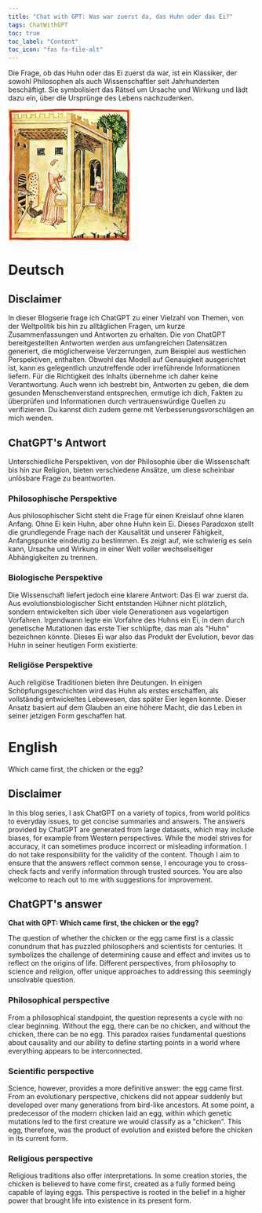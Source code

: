 ```yaml
---
title: "Chat with GPT: Was war zuerst da, das Huhn oder das Ei?"
tags: ChatWithGPT
toc: true
toc_label: "Content"
toc_icon: "fas fa-file-alt"
---
```


Die Frage, ob das Huhn oder das Ei zuerst da war, ist ein Klassiker, der sowohl Philosophen als auch Wissenschaftler seit Jahrhunderten beschäftigt. Sie symbolisiert das Rätsel um Ursache und Wirkung und lädt dazu ein, über die Ursprünge des Lebens nachzudenken.

<a href="/assets/images/Taccuino_Sanitatis_Chicken_Egg.jpg" class="image-popup" title="Illustration einer Frau, die Hühnereier sammelt, aus Tacuina sanitatis, 14. Jahrhundert.<br/><br/>Illustration of a woman collecting hens' eggs from Tacuina sanitatis, 14th century.">
  <img class="align-center" src="/assets/images/Taccuino_Sanitatis_Chicken_Egg_250x269px.jpg" alt="blabla dem Tacuinum Sanitatis, 14. Jahrhundert.">
</a>

# Deutsch

## Disclaimer
In dieser Blogserie frage ich ChatGPT zu einer Vielzahl von Themen, von der Weltpolitik bis hin zu alltäglichen Fragen, um kurze Zusammenfassungen und Antworten zu erhalten. Die von ChatGPT bereitgestellten Antworten werden aus umfangreichen Datensätzen generiert, die möglicherweise Verzerrungen, zum Beispiel aus westlichen Perspektiven, enthalten. Obwohl das Modell auf Genauigkeit ausgerichtet ist, kann es gelegentlich unzutreffende oder irreführende Informationen liefern. Für die Richtigkeit des Inhalts übernehme ich daher keine Verantwortung. Auch wenn ich bestrebt bin, Antworten zu geben, die dem gesunden Menschenverstand entsprechen, ermutige ich dich, Fakten zu überprüfen und Informationen durch vertrauenswürdige Quellen zu verifizieren. Du kannst dich zudem gerne mit Verbesserungsvorschlägen an mich wenden.

## ChatGPT's Antwort

Unterschiedliche Perspektiven, von der Philosophie über die Wissenschaft bis hin zur Religion, bieten verschiedene Ansätze, um diese scheinbar unlösbare Frage zu beantworten.

### Philosophische Perspektive
Aus philosophischer Sicht steht die Frage für einen Kreislauf ohne klaren Anfang. Ohne Ei kein Huhn, aber ohne Huhn kein Ei. Dieses Paradoxon stellt die grundlegende Frage nach der Kausalität und unserer Fähigkeit, Anfangspunkte eindeutig zu bestimmen. Es zeigt auf, wie schwierig es sein kann, Ursache und Wirkung in einer Welt voller wechselseitiger Abhängigkeiten zu trennen.

### Biologische Perspektive
Die Wissenschaft liefert jedoch eine klarere Antwort: Das Ei war zuerst da. Aus evolutionsbiologischer Sicht entstanden Hühner nicht plötzlich, sondern entwickelten sich über viele Generationen aus vogelartigen Vorfahren. Irgendwann legte ein Vorfahre des Huhns ein Ei, in dem durch genetische Mutationen das erste Tier schlüpfte, das man als "Huhn" bezeichnen könnte. Dieses Ei war also das Produkt der Evolution, bevor das Huhn in seiner heutigen Form existierte.

### Religiöse Perspektive
Auch religiöse Traditionen bieten ihre Deutungen. In einigen Schöpfungsgeschichten wird das Huhn als erstes erschaffen, als vollständig entwickeltes Lebewesen, das später Eier legen konnte. Dieser Ansatz basiert auf dem Glauben an eine höhere Macht, die das Leben in seiner jetzigen Form geschaffen hat.


# English

Which came first, the chicken or the egg?

## Disclaimer
In this blog series, I ask ChatGPT on a variety of topics, from world politics to everyday issues, to get concise summaries and answers. The answers provided by ChatGPT are generated from large datasets, which may include biases, for example from Western perspectives. While the model strives for accuracy, it can sometimes produce incorrect or misleading information. I do not take responsibility for the validity of the content. Though I aim to ensure that the answers reflect common sense, I encourage you to cross-check facts and verify information through trusted sources. You are also welcome to reach out to me with suggestions for improvement.

## ChatGPT's answer

**Chat with GPT: Which came first, the chicken or the egg?**

The question of whether the chicken or the egg came first is a classic conundrum that has puzzled philosophers and scientists for centuries. It symbolizes the challenge of determining cause and effect and invites us to reflect on the origins of life. Different perspectives, from philosophy to science and religion, offer unique approaches to addressing this seemingly unsolvable question.

### Philosophical perspective
From a philosophical standpoint, the question represents a cycle with no clear beginning. Without the egg, there can be no chicken, and without the chicken, there can be no egg. This paradox raises fundamental questions about causality and our ability to define starting points in a world where everything appears to be interconnected.

### Scientific perspective
Science, however, provides a more definitive answer: the egg came first. From an evolutionary perspective, chickens did not appear suddenly but developed over many generations from bird-like ancestors. At some point, a predecessor of the modern chicken laid an egg, within which genetic mutations led to the first creature we would classify as a "chicken". This egg, therefore, was the product of evolution and existed before the chicken in its current form.

### Religious perspective
Religious traditions also offer interpretations. In some creation stories, the chicken is believed to have come first, created as a fully formed being capable of laying eggs. This perspective is rooted in the belief in a higher power that brought life into existence in its present form.
